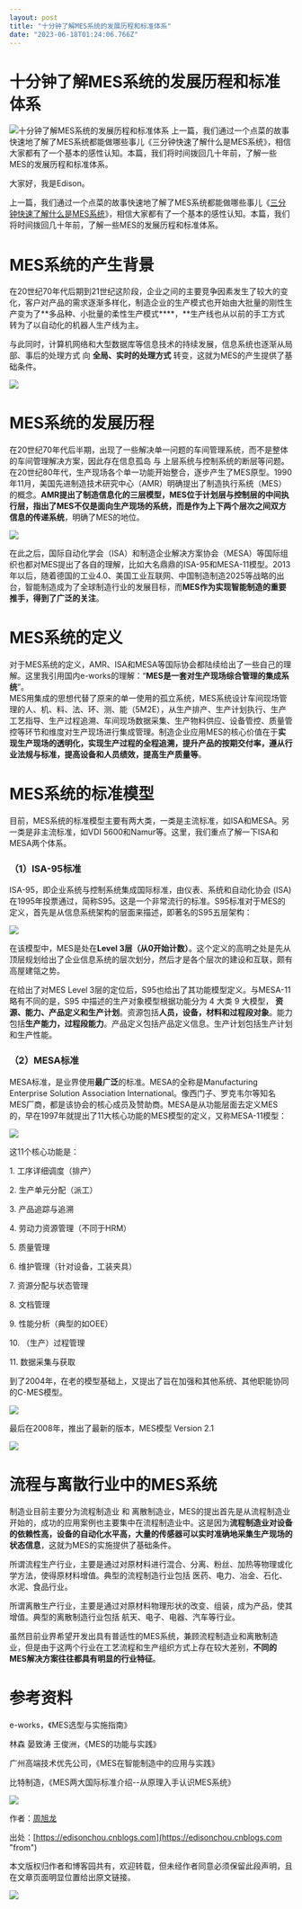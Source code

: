 ```yaml
---
layout: post
title: "十分钟了解MES系统的发展历程和标准体系"
date: "2023-06-18T01:24:06.766Z"
---
```

十分钟了解MES系统的发展历程和标准体系
====================

![十分钟了解MES系统的发展历程和标准体系](https://img2023.cnblogs.com/blog/381412/202306/381412-20230617180319995-797052995.png) 上一篇，我们通过一个点菜的故事快速地了解了MES系统都能做哪些事儿《三分钟快速了解什么是MES系统》，相信大家都有了一个基本的感性认知。本篇，我们将时间拨回几十年前，了解一些MES的发展历程和标准体系。

大家好，我是Edison。

上一篇，我们通过一个点菜的故事快速地了解了MES系统都能做哪些事儿《[三分钟快速了解什么是MES系统](https://www.cnblogs.com/edisonchou/p/quick_introduction_to_mes_in_3mins.html)》，相信大家都有了一个基本的感性认知。本篇，我们将时间拨回几十年前，了解一些MES的发展历程和标准体系。

****MES系统的产生背景****
==================

在20世纪70年代后期到21世纪这阶段，企业之间的主要竞争因素发生了较大的变化，客户对产品的需求逐渐多样化，制造企业的生产模式也开始由大批量的刚性生产变为了**多品种、小批量的柔性生产模式****，**生产线也从以前的手工方式转为了以自动化的机器人生产线为主。

与此同时，计算机网络和大型数据库等信息技术的持续发展，信息系统也逐渐从局部、事后的处理方式 向 **全局、实时的处理方式** 转变，这就为MES的产生提供了基础条件。

![](https://img2023.cnblogs.com/blog/381412/202306/381412-20230616171946732-412998330.png)

****MES系统的发展历程****
==================

在20世纪70年代后半期，出现了一些解决单一问题的车间管理系统，而不是整体的车间管理解决方案，因此存在信息孤岛 与 上层系统与控制系统的断层等问题。在20世纪80年代，生产现场各个单一功能开始整合，逐步产生了MES原型。1990年11月，美国先进制造技术研究中心（AMR）明确提出了制造执行系统（MES）的概念。**AMR提出了制造信息化的三层模型，MES位于计划层与控制层的中间执行层，指出了MES不仅是面向生产现场的系统，而是作为上下两个层次之间双方信息的传递系统**，明确了MES的地位。

![](https://img2023.cnblogs.com/blog/381412/202306/381412-20230615204959422-1112531849.png)

在此之后，国际自动化学会（ISA）和制造企业解决方案协会（MESA）等国际组织也都对MES提出了各自的理解，比如大名鼎鼎的ISA-95和MESA-11模型。2013年以后，随着德国的工业4.0、美国工业互联网、中国制造制造2025等战略的出台，智能制造成为了全球制造行业的发展目标，而**MES作为实现智能制造的重要推手，得到了广泛的关注**。

****MES系统的定义****
================

对于MES系统的定义，AMR、ISA和MESA等国际协会都陆续给出了一些自己的理解。这里我引用国内e-works的理解：“**MES是一套对生产现场综合管理的集成系统**”。  
MES用集成的思想代替了原来的单一使用的孤立系统，MES系统设计车间现场管理的人、机、料、法、环、测、能（5M2E），从生产排产、生产计划执行、生产工艺指导、生产过程追溯、车间现场数据采集、生产物料供应、设备管控、质量管控等环节和维度对生产现场进行集成管理。制造企业应用MES的核心价值在于**实现生产现场的透明化，实现生产过程的全程追溯，提升产品的按期交付率，遵从行业法规与标准，提高设备和人员绩效，提高生产质量等**。

****MES系统的标准模型****
==================

目前，MES系统的标准模型主要有两大类，一类是主流标准，如ISA和MESA。另一类是非主流标准，如VDI 5600和Namur等。这里，我们重点了解一下ISA和MESA两个体系。

### （1）ISA-95标准

ISA-95，即企业系统与控制系统集成国际标准，由仪表、系统和自动化协会 (ISA) 在1995年投票通过，简称S95。这是一个非常流行的标准。S95标准对于MES的定义，首先是从信息系统架构的层面来描述，即著名的S95五层架构：

![](https://img2023.cnblogs.com/blog/381412/202306/381412-20230615205121543-1712693355.png)

在该模型中，MES是处在**Level 3层（从0开始计数）**。这个定义的高明之处是先从顶层规划给出了企业信息系统的层次划分，然后才是各个层次的建设和互联，颇有高屋建瓴之势。

在给出了对MES Level 3层的定位后，S95也给出了其功能模型定义。与MESA-11略有不同的是，S95 中描述的生产对象模型根据功能分为 4 大类 9 大模型， **资源、能力、产品定义和生产计划**。资源包括**人员，设备，材料和过程段对象**。能力包括**生产能力，过程段能力**。产品定义包括产品定义信息。生产计划包括生产计划和生产性能。

### **（2）MESA标准**

MESA标准，是业界使用**最广泛**的标准。MESA的全称是Manufacturing Enterprise Solution Association International。像西门子、罗克韦尔等知名MES厂商，都是该协会的核心成员及赞助商。MESA是从功能层面去定义MES的，早在1997年就提出了11大核心功能的MES模型的定义，又称MESA-11模型：

![](https://img2023.cnblogs.com/blog/381412/202306/381412-20230615205131136-1331045924.png)

这11个核心功能是：

1\. 工序详细调度（排产）

2\. 生产单元分配（派工）

3\. 产品追踪与追溯

4\. 劳动力资源管理（不同于HRM）

5\. 质量管理

6\. 维护管理（针对设备，工装夹具）

7\. 资源分配与状态管理

8\. 文档管理

9\. 性能分析（典型的如OEE）

10\. （生产）过程管理

11\. 数据采集与获取

到了2004年，在老的模型基础上，又提出了旨在加强和其他系统、其他职能协同的C-MES模型。

![](https://img2023.cnblogs.com/blog/381412/202306/381412-20230615205148435-1656388899.png)

最后在2008年，推出了最新的版本，MES模型 Version 2.1

![](https://img2023.cnblogs.com/blog/381412/202306/381412-20230615205159990-1284506338.png)

****流程与离散行业中的MES系统****
======================

制造业目前主要分为流程制造业 和 离散制造业，MES的提出首先是从流程制造业开始的，成功的应用案例也主要集中在流程制造业中。这是因为**流程制造业对设备的依赖性高，设备的自动化水平高，大量的传感器可以实时准确地采集生产现场的状态信息**，这就为MES的实施提供了基础条件。

所谓流程生产行业，主要是通过对原材料进行混合、分离、粉丝、加热等物理或化学方法，使得原材料增值。典型的流程制造行业包括 医药、电力、冶金、石化、水泥、食品行业。

所谓离散生产行业，主要是通过对原材料物理形状的改变、组装，成为产品，使其增值。典型的离散制造行业包括 航天、电子、电器、汽车等行业。

虽然目前业界希望开发出具有普适性的MES系统，兼顾流程制造业和离散制造业，但是由于这两个行业在工艺流程和生产组织方式上存在较大差别，**不同的MES解决方案往往都具有明显的行业特征**。

****参考资料****
============

e-works，《MES选型与实施指南》

林森 晏致涛 王俊洲，《MES的功能与实践》

广州高端技术优先公司，《MES在智能制造中的应用与实践》

比特制造，《MES两大国际标准介绍--从原理入手认识MES系统》

![](https://images.cnblogs.com/cnblogs_com/edisonchou/1647700/o_200902144330EdisonTalk-Footer.jpg)

作者：[周旭龙](https://edisonchou.cnblogs.com "author")

出处：[https://edisonchou.cnblogs.com](https://edisonchou.cnblogs.com "from")

本文版权归作者和博客园共有，欢迎转载，但未经作者同意必须保留此段声明，且在文章页面明显位置给出原文链接。

[![](http://service.t.sina.com.cn/widget/qmd/2068032061/d643d182/10.png)](https://weibo.com/u/2068032061?s=6uyXnP)